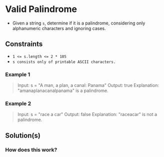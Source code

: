 # Valid Palindrome

- Given a string `s`, determine if it is a palindrome, considering only alphanumeric characters and ignoring cases.

## Constraints

- `1 <= s.length <= 2 * 105`
- `s consists only of printable ASCII characters.`

### Example 1

> Input: s = "A man, a plan, a canal: Panama"
  Output: true
  Explanation: "amanaplanacanalpanama" is a palindrome.

### Example 2

> Input: s = "race a car"
  Output: false
  Explanation: "raceacar" is not a palindrome.

## Solution(s)

### How does this work?
